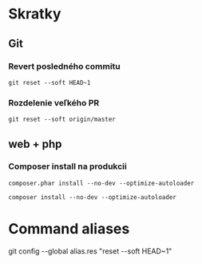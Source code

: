 # Skratky

## Git

### Revert posledného commitu

`git reset --soft HEAD~1`

### Rozdelenie veľkého PR

`git reset --soft origin/master`

## web + php

### Composer install na produkcii

`composer.phar install --no-dev --optimize-autoloader`

`composer install --no-dev --optimize-autoloader`


# Command aliases

git config --global alias.res "reset --soft HEAD~1"

